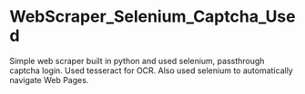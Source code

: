 # WebScraper_Selenium_Captcha_Used
 Simple web scraper built in python and used selenium, passthrough captcha login.
 Used tesseract for OCR.
 Also used selenium to automatically navigate Web Pages.
